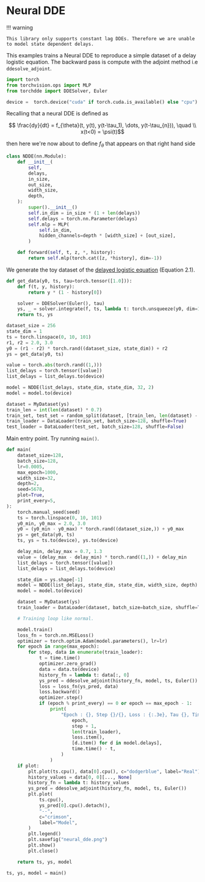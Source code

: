 # Neural DDE

!!! warning

    This library only supports constant lag DDEs. Therefore we are unable to model state dependent delays.

This examples trains a Neural DDE to reproduce a simple dataset of a delay logistic equation. The backward pass is compute with the adjoint method i.e `ddesolve_adjoint`.

```python
import torch
from torchvision.ops import MLP
from torchdde import DDESolver, Euler

device =  torch.device("cuda" if torch.cuda.is_available() else "cpu")
```

Recalling that a neural DDE is defined as

$$ \frac{dy}{dt} = f_{\theta}(t, y(t), y(t-\tau_1), \dots, y(t-\tau_{n})), \quad
\\ x(t<0) = \psi(t)$$

then here we're now about to define $f_{\theta}$ that appears on that right hand side

```python
class NDDE(nn.Module):
    def __init__(
        self,
        delays,
        in_size,
        out_size,
        width_size,
        depth,
    ):
        super().__init__()
        self.in_dim = in_size * (1 + len(delays))
        self.delays = torch.nn.Parameter(delays)
        self.mlp = MLP(
            self.in_dim,
            hidden_channels=depth * [width_size] + [out_size],
        )

    def forward(self, t, z, *, history):
        return self.mlp(torch.cat([z, *history], dim=-1))
```

We generate the toy dataset of the [delayed logistic equation](https://www.math.miami.edu/~ruan/MyPapers/Ruan-nato.pdf) (Equation 2.1).

```python
def get_data(y0, ts, tau=torch.tensor([1.0])):
    def f(t, y, history):
        return y * (1 - history[0])

    solver = DDESolver(Euler(), tau)
    ys, _ = solver.integrate(f, ts, lambda t: torch.unsqueeze(y0, dim=1))
    return ts, ys

dataset_size = 256
state_dim = 1
ts = torch.linspace(0, 10, 101)
r1, r2 = 2.0, 3.0
y0 = (r1 - r2) * torch.rand((dataset_size, state_dim)) + r2
ys = get_data(y0, ts)

value = torch.abs(torch.rand((1,)))
list_delays = torch.tensor([value])
list_delays = list_delays.to(device)

model = NDDE(list_delays, state_dim, state_dim, 32, 2)
model = model.to(device)

dataset = MyDataset(ys)
train_len = int(len(dataset) * 0.7)
train_set, test_set = random_split(dataset, [train_len, len(dataset) - train_len])
train_loader = DataLoader(train_set, batch_size=128, shuffle=True)
test_loader = DataLoader(test_set, batch_size=128, shuffle=False)
```

Main entry point. Try running `main()`.

```python
def main(
    dataset_size=128,
    batch_size=128,
    lr=0.0005,
    max_epoch=1000,
    width_size=32,
    depth=2,
    seed=5678,
    plot=True,
    print_every=5,
):
    torch.manual_seed(seed)
    ts = torch.linspace(0, 10, 101)
    y0_min, y0_max = 2.0, 3.0
    y0 = (y0_min - y0_max) * torch.rand((dataset_size,)) + y0_max
    ys = get_data(y0, ts)
    ts, ys = ts.to(device), ys.to(device)

    delay_min, delay_max = 0.7, 1.3
    value = (delay_max - delay_min) * torch.rand((1,)) + delay_min
    list_delays = torch.tensor([value])
    list_delays = list_delays.to(device)

    state_dim = ys.shape[-1]
    model = NDDE(list_delays, state_dim, state_dim, width_size, depth)
    model = model.to(device)

    dataset = MyDataset(ys)
    train_loader = DataLoader(dataset, batch_size=batch_size, shuffle=True)

    # Training loop like normal.

    model.train()
    loss_fn = torch.nn.MSELoss()
    optimizer = torch.optim.Adam(model.parameters(), lr=lr)
    for epoch in range(max_epoch):
        for step, data in enumerate(train_loader):
            t = time.time()
            optimizer.zero_grad()
            data = data.to(device)
            history_fn = lambda t: data[:, 0]
            ys_pred = ddesolve_adjoint(history_fn, model, ts, Euler())
            loss = loss_fn(ys_pred, data)
            loss.backward()
            optimizer.step()
            if (epoch % print_every) == 0 or epoch == max_epoch - 1:
                print(
                    "Epoch : {}, Step {}/{}, Loss : {:.3e}, Tau {}, Time {}".format(
                        epoch,
                        step + 1,
                        len(train_loader),
                        loss.item(),
                        [d.item() for d in model.delays],
                        time.time() - t,
                    )
                )
    if plot:
        plt.plot(ts.cpu(), data[0].cpu(), c="dodgerblue", label="Real")
        history_values = data[0, 0][..., None]
        history_fn = lambda t: history_values
        ys_pred = ddesolve_adjoint(history_fn, model, ts, Euler())
        plt.plot(
            ts.cpu(),
            ys_pred[0].cpu().detach(),
            "--",
            c="crimson",
            label="Model",
        )
        plt.legend()
        plt.savefig("neural_dde.png")
        plt.show()
        plt.close()

    return ts, ys, model

ts, ys, model = main()
```

